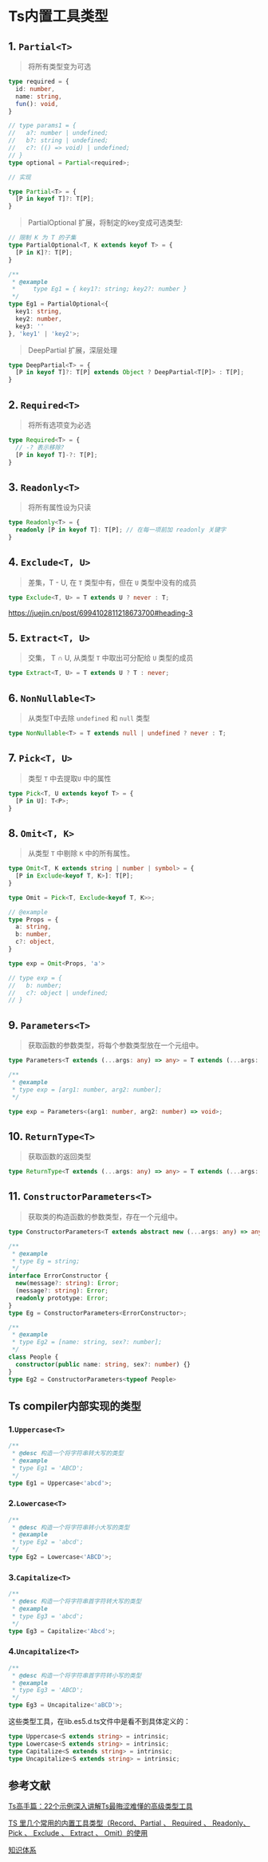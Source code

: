 # Ts内置工具类型

<!-- todo 待完善 -->

## 1. `Partial<T>`

> 将所有类型变为可选

``` typescript
type required = {
  id: number,
  name: string,
  fun(): void,
}

// type params1 = {
//   a?: number | undefined;
//   b?: string | undefined;
//   c?: (() => void) | undefined;
// }
type optional = Partial<required>;

// 实现

type Partial<T> = {
  [P in keyof T]?: T[P];
}
```

> PartialOptional 扩展，将制定的key变成可选类型:

``` ts
// 限制 K 为 T 的子集
type PartialOptional<T, K extends keyof T> = {
  [P in K]?: T[P];
}

/**
 * @example
 *     type Eg1 = { key1?: string; key2?: number }
 */
type Eg1 = PartialOptional<{
  key1: string,
  key2: number,
  key3: ''
}, 'key1' | 'key2'>;

```

> DeepPartial 扩展，深层处理

``` ts
type DeepPartial<T> = {
  [P in keyof T]?: T[P] extends Object ? DeepPartial<T[P]> : T[P];
}
```

## 2. `Required<T>`

> 将所有选项变为必选

``` ts
type Required<T> = {
  // -? 表示移除?
  [P in keyof T]-?: T[P];
}
```

## 3. `Readonly<T>`

> 将所有属性设为只读

``` ts
type Readonly<T> = {
  readonly [P in keyof T]: T[P]; // 在每一项前加 readonly 关键字
}
```

## 4. `Exclude<T, U>`

> 差集，T - U, 在 `T` 类型中有，但在 `U` 类型中没有的成员

``` ts
type Exclude<T, U> = T extends U ? never : T;
```

<https://juejin.cn/post/6994102811218673700#heading-3>

## 5. `Extract<T, U>`

> 交集， T ∩ U, 从类型 `T` 中取出可分配给 `U` 类型的成员

``` ts
type Extract<T, U> = T extends U ? T : never;
```

## 6. `NonNullable<T>`

> 从类型T中去除 `undefined` 和 `null` 类型

``` ts
type NonNullable<T> = T extends null | undefined ? never : T;
```

## 7. `Pick<T, U>`

> 类型 `T` 中去提取`U` 中的属性

``` ts
type Pick<T, U extends keyof T> = {
  [P in U]: T<P>;
}
```

## 8. `Omit<T, K>`

> 从类型 `T` 中剔除 `K` 中的所有属性。

``` ts
type Omit<T, K extends string | number | symbol> = {
  [P in Exclude<keyof T, K>]: T[P];
}

type Omit = Pick<T, Exclude<keyof T, K>>;

// @example
type Props = {
  a: string,
  b: number,
  c?: object,
}

type exp = Omit<Props, 'a'>

// type exp = {
//   b: number;
//   c?: object | undefined;
// }
```

## 9. `Parameters<T>`

> 获取函数的参数类型，将每个参数类型放在一个元组中。

``` ts
type Parameters<T extends (...args: any) => any> = T extends (...args: infor P) => any ? P : never;

/**
 * @example
 * type exp = [arg1: number, arg2: number];
 */

type exp = Parameters<(arg1: number, arg2: number) => void>;
```

## 10. `ReturnType<T>`

> 获取函数的返回类型

``` ts
type ReturnType<T extends (...args: any) => any> = T extends (...args: any) => infer R ? R : any
```

## 11. `ConstructorParameters<T>`

> 获取类的构造函数的参数类型，存在一个元组中。

``` ts
type ConstructorParameters<T extends abstract new (...args: any) => any> = T extends abstract new (...args: infer P) => any ? P : never;

/**
 * @example
 * type Eg = string;
 */
interface ErrorConstructor {
  new(message?: string): Error;
  (message?: string): Error;
  readonly prototype: Error;
}
type Eg = ConstructorParameters<ErrorConstructor>;

/**
 * @example
 * type Eg2 = [name: string, sex?: number];
 */
class People {
  constructor(public name: string, sex?: number) {}
}
type Eg2 = ConstructorParameters<typeof People>
```

## Ts compiler内部实现的类型

### 1.`Uppercase<T>`

``` ts
/**
 * @desc 构造一个将字符串转大写的类型
 * @example
 * type Eg1 = 'ABCD';
 */
type Eg1 = Uppercase<'abcd'>;
```

### 2.`Lowercase<T>`

``` ts
/**
 * @desc 构造一个将字符串转小大写的类型
 * @example
 * type Eg2 = 'abcd';
 */
type Eg2 = Lowercase<'ABCD'>;
```

### 3.`Capitalize<T>`

```ts
/**
 * @desc 构造一个将字符串首字符转大写的类型
 * @example
 * type Eg3 = 'abcd';
 */
type Eg3 = Capitalize<'Abcd'>;
```

### 4.`Uncapitalize<T>`

``` ts
/**
 * @desc 构造一个将字符串首字符转小写的类型
 * @example
 * type Eg3 = 'ABCD';
 */
type Eg3 = Uncapitalize<'aBCD'>;
```

这些类型工具，在lib.es5.d.ts文件中是看不到具体定义的：

``` ts
type Uppercase<S extends string> = intrinsic;
type Lowercase<S extends string> = intrinsic;
type Capitalize<S extends string> = intrinsic;
type Uncapitalize<S extends string> = intrinsic;
```

## 参考文献

[Ts高手篇：22个示例深入讲解Ts最晦涩难懂的高级类型工具](https://juejin.cn/post/6994102811218673700)

[TS 里几个常用的内置工具类型（Record、Partial 、 Required 、 Readonly、 Pick 、 Exclude 、 Extract 、 Omit）的使用](https://blog.csdn.net/qq_43869822/article/details/121664818)

[知识体系](https://www.yuque.com/docs/share/ed52f1ad-8c0d-461a-8b9c-4db6811e84c8?#%20%E3%80%8ATypeScript%E3%80%8B)
